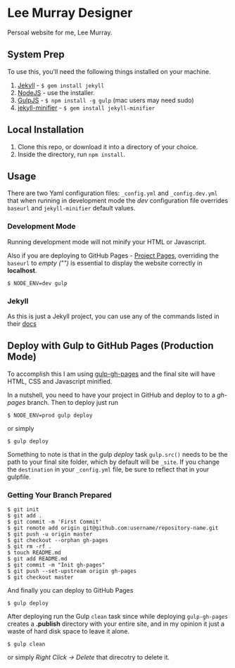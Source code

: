 # Lee Murray Designer

Persoal website for me, Lee Murray.

## System Prep

To use this, you'll need the following things installed on your machine.

1. [Jekyll](http://jekyllrb.com/) - `$ gem install jekyll`
2. [NodeJS](http://nodejs.org) - use the installer.
3. [GulpJS](https://github.com/gulpjs/gulp) - `$ npm install -g gulp` (mac users may need sudo)
4. [jekyll-minifier](https://github.com/digitalsparky/jekyll-minifier) - `$ gem install jekyll-minifier`

## Local Installation

1. Clone this repo, or download it into a directory of your choice.
2. Inside the directory, run `npm install`.

## Usage

There are two Yaml configuration files: `_config.yml` and `_config.dev.yml` that when running in development mode the *dev* configuration file overrides `baseurl` and `jekyll-minifier` default values.

### Development Mode

Running development mode will not minify your HTML or Javascript.

Also if you are deploying to GitHub Pages - [Project Pages](https://help.github.com/articles/user-organization-and-project-pages/#project-pages), overriding the `baseurl` to *empty ("")* is essential to display the website correctly in **localhost**.

```shell
$ NODE_ENV=dev gulp
```

### Jekyll

As this is just a Jekyll project, you can use any of the commands listed in their [docs](http://jekyllrb.com/docs/usage/)

## Deploy with Gulp to GitHub Pages (Production Mode)

To accomplish this I am using [gulp-gh-pages](https://github.com/rowoot/gulp-gh-pages) and the final site will have HTML, CSS and Javascript minified.

In a nutshell, you need to have your project in GitHub and deploy to to a *gh-pages* branch. Then to deploy just run

```shell
$ NODE_ENV=prod gulp deploy
```

or simply

```shell
$ gulp deploy
```

Something to note is that in the gulp *deploy* task `gulp.src()` needs to be the path to your final site folder, which by default will be `_site`. If you change the `destination` in your `_config.yml` file, be sure to reflect that in your gulpfile.

### Getting Your Branch Prepared

```shell
$ git init
$ git add .
$ git commit -m 'First Commit'
$ git remote add origin git@github.com:username/repository-name.git
$ git push -u origin master
$ git checkout --orphan gh-pages
$ git rm -rf .
$ touch README.md
$ git add README.md
$ git commit -m "Init gh-pages"
$ git push --set-upstream origin gh-pages
$ git checkout master
```

And finally you can deploy to GitHub Pages

```shell
$ gulp deploy
```

After deploying run the Gulp `clean` task since while deploying `gulp-gh-pages` creates a **.publish** directory with your entire site, and in my opinion it just a waste of hard disk space to leave it alone.

```shell
$ gulp clean
```

or simply *Right Click -> Delete* that direcotry to delete it.
